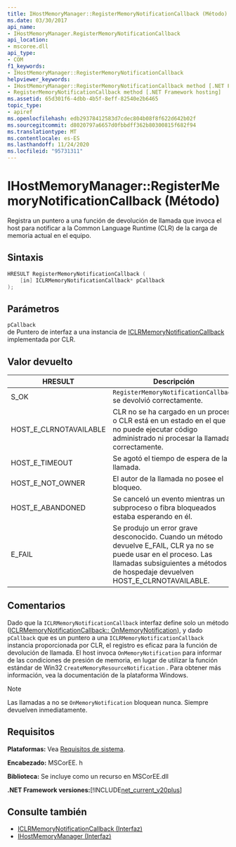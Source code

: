 ```yaml
---
title: IHostMemoryManager::RegisterMemoryNotificationCallback (Método)
ms.date: 03/30/2017
api_name:
- IHostMemoryManager.RegisterMemoryNotificationCallback
api_location:
- mscoree.dll
api_type:
- COM
f1_keywords:
- IHostMemoryManager::RegisterMemoryNotificationCallback
helpviewer_keywords:
- IHostMemoryManager::RegisterMemoryNotificationCallback method [.NET Framework hosting]
- RegisterMemoryNotificationCallback method [.NET Framework hosting]
ms.assetid: 65d301f6-4dbb-4b5f-8eff-82540e2b6465
topic_type:
- apiref
ms.openlocfilehash: edb29378412583d7cdec804b08f8f622d642b02f
ms.sourcegitcommit: d8020797a6657d0fbbdff362b80300815f682f94
ms.translationtype: MT
ms.contentlocale: es-ES
ms.lasthandoff: 11/24/2020
ms.locfileid: "95731311"
---
```

# <a name="ihostmemorymanagerregistermemorynotificationcallback-method"></a>IHostMemoryManager::RegisterMemoryNotificationCallback (Método)

Registra un puntero a una función de devolución de llamada que invoca el host para notificar a la Common Language Runtime (CLR) de la carga de memoria actual en el equipo.  
  
## <a name="syntax"></a>Sintaxis  
  
```cpp  
HRESULT RegisterMemoryNotificationCallback (  
    [in] ICLRMemoryNotificationCallback* pCallback  
);  
```  
  
## <a name="parameters"></a>Parámetros  

 `pCallback`  
 de Puntero de interfaz a una instancia de [ICLRMemoryNotificationCallback](iclrmemorynotificationcallback-interface.md) implementada por CLR.  
  
## <a name="return-value"></a>Valor devuelto  
  
|HRESULT|Descripción|  
|-------------|-----------------|  
|S_OK|`RegisterMemoryNotificationCallback` se devolvió correctamente.|  
|HOST_E_CLRNOTAVAILABLE|CLR no se ha cargado en un proceso o CLR está en un estado en el que no puede ejecutar código administrado ni procesar la llamada correctamente.|  
|HOST_E_TIMEOUT|Se agotó el tiempo de espera de la llamada.|  
|HOST_E_NOT_OWNER|El autor de la llamada no posee el bloqueo.|  
|HOST_E_ABANDONED|Se canceló un evento mientras un subproceso o fibra bloqueados estaba esperando en él.|  
|E_FAIL|Se produjo un error grave desconocido. Cuando un método devuelve E_FAIL, CLR ya no se puede usar en el proceso. Las llamadas subsiguientes a métodos de hospedaje devuelven HOST_E_CLRNOTAVAILABLE.|  
  
## <a name="remarks"></a>Comentarios  

 Dado que la `ICLRMemoryNotificationCallback` interfaz define solo un método ([ICLRMemoryNotificationCallback:: OnMemoryNotification](iclrmemorynotificationcallback-onmemorynotification-method.md)), y dado `pCallback` que es un puntero a una `ICLRMemoryNotificationCallback` instancia proporcionada por CLR, el registro es eficaz para la función de devolución de llamada. El host invoca `OnMemoryNotification` para informar de las condiciones de presión de memoria, en lugar de utilizar la función estándar de Win32 `CreateMemoryResourceNotification` . Para obtener más información, vea la documentación de la plataforma Windows.  
  
> [!NOTE]
> Las llamadas a no se `OnMemoryNotification` bloquean nunca. Siempre devuelven inmediatamente.  
  
## <a name="requirements"></a>Requisitos  

 **Plataformas:** Vea [Requisitos de sistema](../../get-started/system-requirements.md).  
  
 **Encabezado:** MSCorEE. h  
  
 **Biblioteca:** Se incluye como un recurso en MSCorEE.dll  
  
 **.NET Framework versiones:**[!INCLUDE[net_current_v20plus](../../../../includes/net-current-v20plus-md.md)]  
  
## <a name="see-also"></a>Consulte también

- [ICLRMemoryNotificationCallback (Interfaz)](iclrmemorynotificationcallback-interface.md)
- [IHostMemoryManager (Interfaz)](ihostmemorymanager-interface.md)
